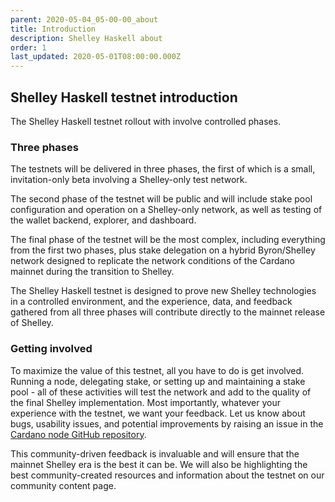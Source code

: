 ```yaml
---
parent: 2020-05-04_05-00-00_about
title: Introduction
description: Shelley Haskell about
order: 1
last_updated: 2020-05-01T08:00:00.000Z
---
```

## Shelley Haskell testnet introduction

The Shelley Haskell testnet rollout with involve controlled phases.

### Three phases
The testnets will be delivered in three phases, the first of which is a small, invitation-only beta involving a Shelley-only test network.

The second phase of the testnet will be public and will include stake pool configuration and operation on a Shelley-only network, as well as testing of the wallet backend, explorer, and dashboard.

The final phase of the testnet will be the most complex, including everything from the first two phases, plus stake delegation on a hybrid Byron/Shelley network designed to replicate the network conditions of the Cardano mainnet during the transition to Shelley.

The Shelley Haskell testnet is designed to prove new Shelley technologies in a controlled environment, and the experience, data, and feedback gathered from all three phases will contribute directly to the mainnet release of Shelley.

### Getting involved

To maximize the value of this testnet, all you have to do is get involved. Running a node, delegating stake, or setting up and maintaining a stake pool - all of these activities will test the network and add to the quality of the final Shelley implementation. Most importantly, whatever your experience with the testnet, we want your feedback. Let us know about bugs, usability issues, and potential improvements by raising an issue in the [Cardano node GitHub repository](https://github.com/input-output-hk/cardano-node). 

This community-driven feedback is invaluable and will ensure that the mainnet Shelley era is the best it can be. We will also be highlighting the best community-created resources and information about the testnet on our community content page.



